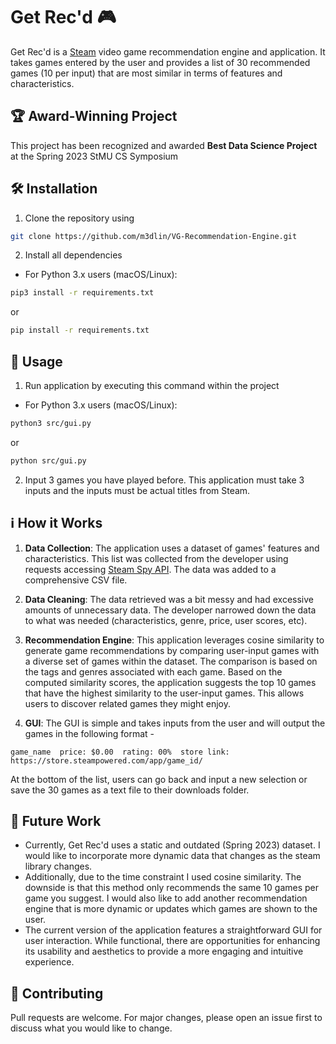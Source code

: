 # Get Rec'd  🎮

Get Rec'd is a [Steam](https://store.steampowered.com) video game recommendation engine and application. It takes games entered by the user and provides a list of 30 recommended games (10 per input) that are most similar in terms of features and characteristics.

## 🏆 Award-Winning Project

This project has been recognized and awarded **Best Data Science Project** at the Spring 2023 StMU CS Symposium


## 🛠️ Installation

1. Clone the repository using
```bash
git clone https://github.com/m3dlin/VG-Recommendation-Engine.git
```
2. Install all dependencies
- For Python 3.x users (macOS/Linux):
```bash
pip3 install -r requirements.txt
```
or
```bash
pip install -r requirements.txt
```

## 🚀 Usage

1. Run application by executing this command within the project

- For Python 3.x users (macOS/Linux):
```bash
python3 src/gui.py
```
or
```bash
python src/gui.py
```


2. Input 3 games you have played before. This application must take 3 inputs and the inputs must be actual titles from Steam.

## ℹ️ How it Works
1. **Data Collection**: The application uses a dataset of games' features and characteristics. This list was collected from the developer using requests accessing [Steam Spy API](https://steamspy.com/api.php). The data was added to a comprehensive CSV file.
2. **Data Cleaning**: The data retrieved was a bit messy and had excessive amounts of unnecessary data. The developer narrowed down the data to what was needed (characteristics, genre, price, user scores, etc).
3. **Recommendation Engine**: This application leverages cosine similarity to generate game recommendations by comparing user-input games with a diverse set of games within the dataset. The comparison is based on the tags and genres associated with each game. Based on the computed similarity scores, the application suggests the top 10 games that have the highest similarity to the user-input games. This allows users to discover related games they might enjoy.

4. **GUI**: The GUI is simple and takes inputs from the user and will output the games in the following format - 
```
game_name  price: $0.00  rating: 00%  store link: https://store.steampowered.com/app/game_id/
```
At the bottom of the list, users can go back and input a new selection or save the 30 games as a text file to their downloads folder.

## 🔮 Future Work
- Currently, Get Rec'd uses a static and outdated (Spring 2023) dataset. I would like to incorporate more dynamic data that changes as the steam library changes. 
- Additionally, due to the time constraint I used cosine similarity. The downside is that this method only recommends the same 10 games per game you suggest. I would also like to add another recommendation engine that is more dynamic or updates which games are shown to the user.
- The current version of the application features a straightforward GUI for user interaction. While functional, there are opportunities for enhancing its usability and aesthetics to provide a more engaging and intuitive experience.

## 👥 Contributing

Pull requests are welcome. For major changes, please open an issue first
to discuss what you would like to change.
